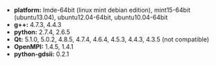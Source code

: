 - **platform:** lmde-64bit (linux mint debian edition), mint15-64bit (ubuntu13.04), ubuntu12.04-64bit, ubuntu10.04-64bit
- **g++:** 4.7.3, 4.4.3
- **python:** 2.7.4, 2.6.5 
- **Qt:** 5.1.0, 5.0.2, 4.8.5, 4.7.4, 4.6.4, 4.5.3, 4.4.3, 4.3.5 (not compatible)
- **OpenMPI:** 1.4.5, 1.4.1
- **python-gdsii:** 0.2.1
